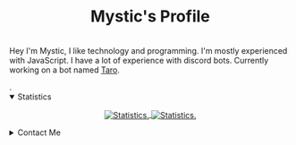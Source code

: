<div>
  <p align="center">
    <!-- <img src="https://avatars2.githubusercontent.com/u/46096865?s=460&u=c17d80c0914eb1efe02ebe9aeba11b1e3cf9212a" width="30%"> -->
    <h1 align="center" >Mystic's Profile</h1>
    <br>
    <div align="left">
   Hey I'm Mystic, I like technology and programming. I'm mostly experienced with JavaScript. I have a lot of experience with discord bots. Currently working on a bot named <a href="https://movemain2021.wixsite.com/move/taro">Taro</a>.
    </div>
  </p>
  .
 
  </div>

<details style="cursor: pointer;" open>
  <summary>Statistics</summary>
<p align=center>
<a href="https://github.com/Mystic2103">
  <img align="center" src="https://github-readme-stats.vercel.app/api?username=Mystic2103&show_icons=true&include_all_commits=true&show_icons=true&title_color=fff&icon_color=f0f0f0&text_color=f0f0f0&bg_color=151b22&hide_border=true" alt="Statistics." />
  <img align="center" src="https://github-readme-stats.vercel.app/api/top-langs/?username=Mystic2103&show_icons=true&show_icons=true&title_color=&icon_color=f0f0f0&text_color=f0f0f0&bg_color=151b22&hide_border=true" alt="Statistics." />
</a>
</p>
</details>


<details style="cursor: pointer;">
  <summary style="margin-bottom: 3px">Contact Me</summary>
       <img src="https://discord.com/assets/e05ead6e6ebc08df9291738d0aa6986d.png" width="19px " style="text-align:center" align="center">
       <a href="https://discord.com/users/515861986387689486">Discord: Mystic#7097</a>
  <br>
    
</details>


<!-- <p align="center" style="text-align: center; font-size:10px">I used '<a href="https://github.com/anuraghazra/github-readme-stats">github-readme-stats</a>' for the stats</p> -->
</div>
